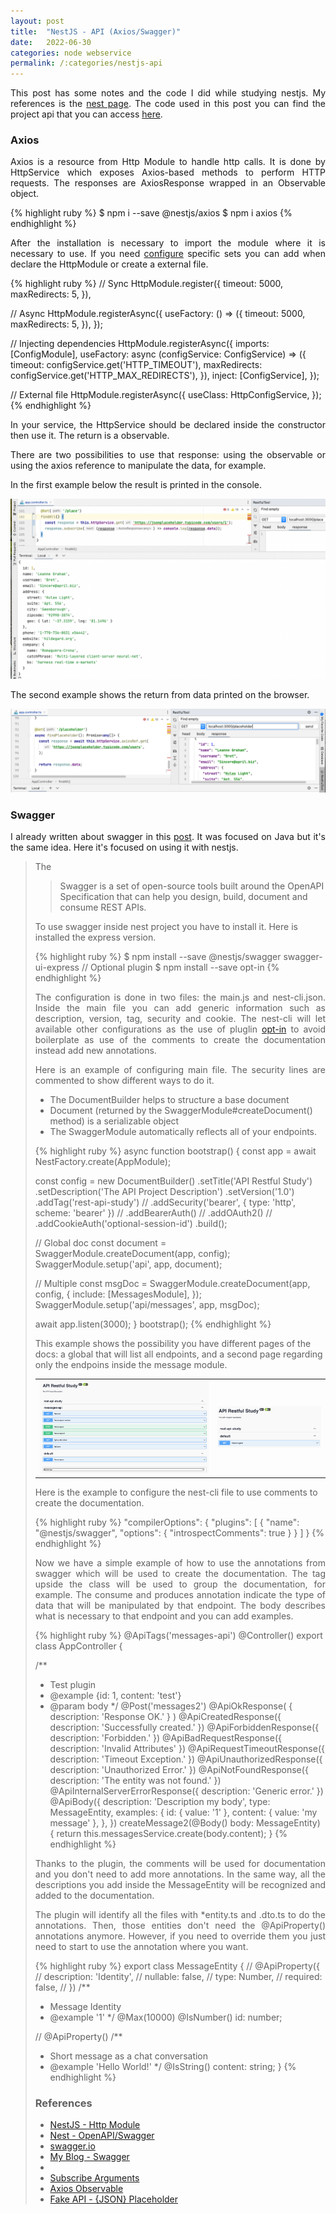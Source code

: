 ```yaml
---
layout: post
title:  "NestJS - API (Axios/Swagger)"
date:   2022-06-30
categories: node webservice
permalink: /:categories/nestjs-api
---
```


<p style="text-align: justify;">This post has some notes and the code I did while studying nestjs. My references is the <a href="https://docs.nestjs.com/">nest page</a>. The code used in this post you can find the project api that you can access <a href="https://github.com/fabiana2611/nestjs2/tree/master/api">here</a>.

<h3>Axios</h3>

<p style="text-align: justify;">Axios is a resource from Http Module to handle http calls. It is done by HttpService which exposes Axios-based methods to perform HTTP requests. The responses are AxiosResponse wrapped in an Observable object.</p>

{% highlight ruby %}
$ npm i --save @nestjs/axios
$ npm i axios
{% endhighlight %}

<p style="text-align: justify;">After the installation is necessary to import the module where it is necessary to use. If you need <a href="https://docs.nestjs.com/techniques/http-module#configuration">configure</a> specific sets you can add when declare the HttpModule or create a external file.</p>

{% highlight ruby %}
// Sync
HttpModule.register({
      timeout: 5000,
      maxRedirects: 5,
    }),

// Async
HttpModule.registerAsync({
  useFactory: () => ({
    timeout: 5000,
    maxRedirects: 5,
  }),
});

// Injecting dependencies
HttpModule.registerAsync({
  imports: [ConfigModule],
  useFactory: async (configService: ConfigService) => ({
    timeout: configService.get('HTTP_TIMEOUT'),
    maxRedirects: configService.get('HTTP_MAX_REDIRECTS'),
  }),
  inject: [ConfigService],
});

// External file
HttpModule.registerAsync({
  useClass: HttpConfigService,
});   
{% endhighlight %}

<p style="text-align: justify;">In your service, the HttpService should be declared inside the constructor then use it. The return is a observable. </p>

<p style="text-align: justify;">There are two possibilities to use that response: using the observable or using the axios reference to manipulate the data, for example.</p>

<p>In the first example below the result is printed in the console. </p>

<p><center><img src="/img/nestjs/axiosobs.png" ></center></p>

<p>The second example shows the return from data printed on the browser.</p>

<p><center><img src="/img/nestjs/axiosref.png" ></center></p>

<h3>Swagger</h3>

<p style="text-align: justify;">I already written about swagger in this <a href="https://fabiana2611.github.io/webservice/swagger">post</a>. It was focused on Java but it's the same idea. Here it's focused on using it with nestjs.</p>

<blockquote>The <OpenAPI specification is a language-agnostic definition format used to describe RESTful APIs.</blockquote>

<blockquote>Swagger is a set of open-source tools built around the OpenAPI Specification that can help you design, build, document and consume REST APIs.</blockquote>

<p>To use swagger inside nest project you have to install it. Here is installed the express version.</p>

{% highlight ruby %}
$ npm install --save @nestjs/swagger swagger-ui-express
// Optional plugin
$ npm install --save opt-in
{% endhighlight %}

<p style="text-align: justify;">The configuration is done in two files: the main.js and nest-cli.json. Inside the main file you can add generic information such as description, version, tag, security and cookie. The nest-cli will let available other configurations as the use of pluglin <a href="https://docs.nestjs.com/openapi/cli-plugin">opt-in</a> to avoid boilerplate as use of the comments to create the documentation instead add new annotations.</p>

<p style="text-align: justify;">Here is an example of configuring main file. The security lines are commented to show different ways to do it. </p>

<ul>
  <li>The DocumentBuilder helps to structure a base document</li>
  <li>Document (returned by the SwaggerModule#createDocument() method) is a serializable object</li>
  <li>The SwaggerModule automatically reflects all of your endpoints.</li>
</ul>


{% highlight ruby %}
async function bootstrap() {
  const app = await NestFactory.create(AppModule);

  const config = new DocumentBuilder()
    .setTitle('API Restful Study')
    .setDescription('The API Project Description')
    .setVersion('1.0')
    .addTag('rest-api-study')
    // .addSecurity('bearer', { type: 'http', scheme: 'bearer' })
    // .addBearerAuth()
    // .addOAuth2()
    // .addCookieAuth('optional-session-id')
    .build();

  // Global doc
  const document = SwaggerModule.createDocument(app, config);
  SwaggerModule.setup('api', app, document);

  // Multiple
  const msgDoc = SwaggerModule.createDocument(app, config, {
    include: [MessagesModule],
  });
  SwaggerModule.setup('api/messages', app, msgDoc);

  await app.listen(3000);
}
bootstrap();
{% endhighlight %}

<p>This example shows the possibility you have different pages of the docs: a global that will list all endpoints, and a second page regarding only the endpoins inside the message module.</p>

<table>
  <tr>
    <td><img src="/img/nestjs/swagger1.png" ></td>
    <td><img src="/img/nestjs/swagger2.png" ></td>
  </tr>
</table>


<p>Here is the example to configure the nest-cli file to use comments to create the documentation.</p>

{% highlight ruby %}
"compilerOptions": {
   "plugins": [
     {
       "name": "@nestjs/swagger",
       "options": {
         "introspectComments": true
       }
     }
   ]
 }
{% endhighlight %}


<p style="text-align: justify;">Now we have a simple example of how to use the annotations from swagger which will be used to create the documentation. The tag upside the class will be used to group the documentation, for example. The consume and produces annotation indicate the type of data that will be manipulated by that endpoint. The body describes what is necessary to that endpoint and you can add examples. </p>

{% highlight ruby %}
@ApiTags('messages-api')
@Controller()
export class AppController {

  /**
   * Test plugin
   * @example {id: 1, content: 'test'}
   * @param body
   */
  @Post('messages2')
  @ApiOkResponse( { description: 'Response OK.' } )
  @ApiCreatedResponse({ description: 'Successfully created.' })
  @ApiForbiddenResponse({ description: 'Forbidden.' })
  @ApiBadRequestResponse({ description: 'Invalid Attributes' })
  @ApiRequestTimeoutResponse({ description: 'Timeout Exception.' })
  @ApiUnauthorizedResponse({ description: 'Unauthorized Error.' })
  @ApiNotFoundResponse({ description: 'The entity was not found.' })
  @ApiInternalServerErrorResponse({ description: 'Generic error.' })
  @ApiBody({
    description: 'Description my body',
    type: MessageEntity,
    examples: {
      id: { value: '1' },
      content: { value: 'my message' },
    },
  })
createMessage2(@Body() body: MessageEntity) {
  return this.messagesService.create(body.content);
}
{% endhighlight %}

<p style="text-align: justify;">Thanks to the plugin, the comments will be used for documentation and you don't need to add more annotations. In the same way, all the descriptions you add inside the MessageEntity will be recognized and added to the documentation.</p>

<p style="text-align: justify;">The plugin will identify all the files with *entity.ts and .dto.ts to do the annotations. Then, those entities don't need the @ApiProperty() annotations anymore. However, if you need to override them you just need to start to use the annotation where you want.</p>

{% highlight ruby %}
export class MessageEntity {
  // @ApiProperty({
  //   description: 'Identity',
  //   nullable: false,
  //   type: Number,
  //   required: false,
  // })
  /**
   * Message Identity
   * @example '1'
   */
  @Max(10000)
  @IsNumber()
  id: number;

  // @ApiProperty()
  /**
   * Short message as a chat conversation
   * @example 'Hello World!'
   */
  @IsString()
  content: string;
}
{% endhighlight %}



<h3>References</h3>
<ul>
  <li><a href="https://docs.nestjs.com/techniques/http-module">NestJS - Http Module</a></li>
  <li><a href="https://docs.nestjs.com/openapi/introduction">Nest - OpenAPI/Swagger</a></li>
  <li><a href="https://swagger.io/docs/specification/about/">swagger.io</a></li>
  <li><a href="https://fabiana2611.github.io/webservice/swagger">My Blog - Swagger</a></li>
  <li><a href=""></a></li>
  <li><a href="https://rxjs.dev/deprecations/subscribe-arguments">Subscribe Arguments</a></li>
  <li><a href="https://github.com/zhaosiyang/axios-observable">Axios Observable</a></li>
  <li><a href="https://jsonplaceholder.typicode.com/">Fake API - {JSON} Placeholder</a></li>
</ul>

